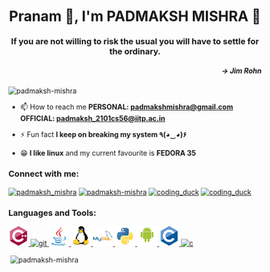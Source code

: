 <h1 align="center">Pranam 🙏, I'm PADMAKSH MISHRA 👋</h1>
<h3 align="center">If you are not willing to risk the usual you will have to settle for the ordinary.</h3>
<h5 align="right"> -> Jim Rohn </h5>

<p align="left"> <img src="https://komarev.com/ghpvc/?username=padmaksh-mishra&label=Visitors&color=0e83be&style=flat" alt="padmaksh-mishra" /> </p>

- 📫 How to reach me **PERSONAL: padmakshmishra@gmail.com OFFICIAL: padmaksh_2101cs56@iitp.ac.in**

- ⚡ Fun fact **I keep on breaking my system ٩(◕‿◕)۶**

- 😁 **I like linux** and my current favourite is **FEDORA 35**

<h3 align="left">Connect with me:</h3>
<p align="left">
<a href="https://twitter.com/padmaksh_mishra" target="blank"><img align="center" src="https://raw.githubusercontent.com/rahuldkjain/github-profile-readme-generator/master/src/images/icons/Social/twitter.svg" alt="padmaksh_mishra" height="30" width="40" /></a>
<a href="https://linkedin.com/in/padmaksh-mishra" target="blank"><img align="center" src="https://raw.githubusercontent.com/rahuldkjain/github-profile-readme-generator/master/src/images/icons/Social/linked-in-alt.svg" alt="padmaksh-mishra" height="30" width="40" /></a>
<a href="https://www.codechef.com/users/coding_duck" target="blank"><img align="center" src="https://cdn.jsdelivr.net/npm/simple-icons@3.1.0/icons/codechef.svg" alt="coding_duck" height="30" width="40" /></a>
<a href="https://codeforces.com/profile/coding_duck" target="blank"><img align="center" src="https://raw.githubusercontent.com/rahuldkjain/github-profile-readme-generator/master/src/images/icons/Social/codeforces.svg" alt="coding_duck" height="30" width="40" /></a>
</p>

<h3 align="left">Languages and Tools:</h3>
<p align="left"> <a href="https://www.w3schools.com/cpp/" target="_blank" rel="noreferrer"> <img src="https://raw.githubusercontent.com/devicons/devicon/master/icons/cplusplus/cplusplus-original.svg" alt="cplusplus" width="40" height="40"/> </a> <a href="https://git-scm.com/" target="_blank" rel="noreferrer"> <img src="https://www.vectorlogo.zone/logos/git-scm/git-scm-icon.svg" alt="git" width="40" height="40"/> </a> <a href="https://www.java.com" target="_blank" rel="noreferrer"> <img src="https://raw.githubusercontent.com/devicons/devicon/master/icons/java/java-original.svg" alt="java" width="40" height="40"/> </a> <a href="https://www.linux.org/" target="_blank" rel="noreferrer"> <img src="https://raw.githubusercontent.com/devicons/devicon/master/icons/linux/linux-original.svg" alt="linux" width="40" height="40"/> </a> <a href="https://www.mysql.com/" target="_blank" rel="noreferrer"> <img src="https://raw.githubusercontent.com/devicons/devicon/master/icons/mysql/mysql-original-wordmark.svg" alt="mysql" width="40" height="40"/> </a> <a href="https://www.python.org" target="_blank" rel="noreferrer"> <img src="https://raw.githubusercontent.com/devicons/devicon/master/icons/python/python-original.svg" alt="python" width="40" height="40"/> </a><a href="https://developer.android.com" target="_blank" rel="noreferrer"> <img src="https://raw.githubusercontent.com/devicons/devicon/master/icons/android/android-original-wordmark.svg" alt="android" width="40" height="40"/> </a> <a href="https://www.cprogramming.com/" target="_blank" rel="noreferrer"> <img src="https://raw.githubusercontent.com/devicons/devicon/master/icons/c/c-original.svg" alt="c" width="40" height="40"/> </a> <a href="https://getfedora.org/" target="_blank" rel="noreferrer"> <img src="https://upload.wikimedia.org/wikipedia/commons/3/3f/Fedora_logo.svg" alt="c" width="40" height="40"/> </a></p>

<p>&nbsp;<img align="center" src="https://github-readme-stats.vercel.app/api?username=padmaksh-mishra&show_icons=true&locale=en" alt="padmaksh-mishra" /></p>
